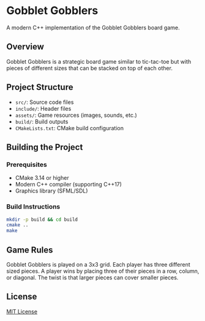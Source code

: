 # Gobblet Gobblers

A modern C++ implementation of the Gobblet Gobblers board game.

## Overview

Gobblet Gobblers is a strategic board game similar to tic-tac-toe but with pieces of different sizes that can be stacked on top of each other.

## Project Structure

- `src/`: Source code files
- `include/`: Header files
- `assets/`: Game resources (images, sounds, etc.)
- `build/`: Build outputs
- `CMakeLists.txt`: CMake build configuration

## Building the Project

### Prerequisites

- CMake 3.14 or higher
- Modern C++ compiler (supporting C++17)
- Graphics library (SFML/SDL)

### Build Instructions

```bash
mkdir -p build && cd build
cmake ..
make
```

## Game Rules

Gobblet Gobblers is played on a 3x3 grid. Each player has three different sized pieces. A player wins by placing three of their pieces in a row, column, or diagonal. The twist is that larger pieces can cover smaller pieces.

## License

[MIT License](LICENSE)